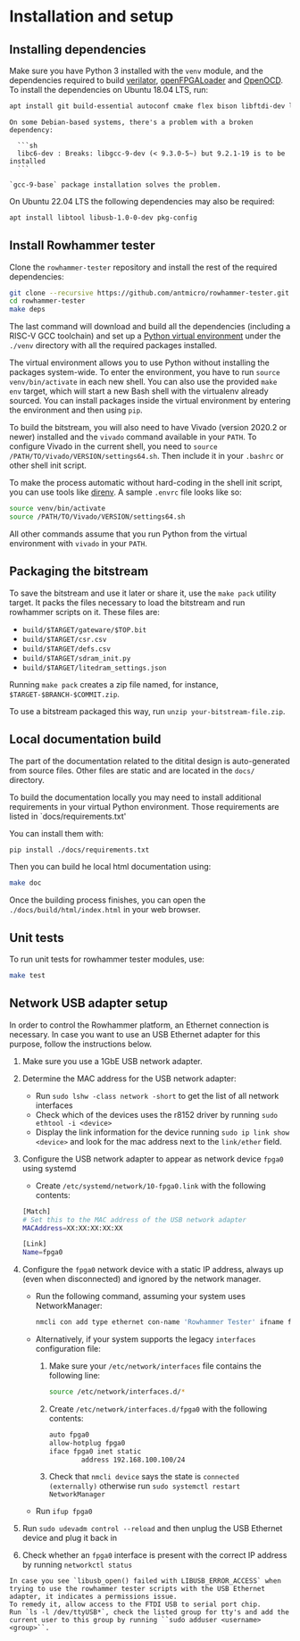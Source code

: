# Installation and setup

## Installing dependencies

Make sure you have Python 3 installed with the `venv` module, and the dependencies required to build
[verilator](https://github.com/verilator/verilator), [openFPGALoader](https://github.com/trabucayre/openFPGALoader)
and [OpenOCD](https://github.com/openocd-org/openocd).
To install the dependencies on Ubuntu 18.04 LTS, run:

```sh
apt install git build-essential autoconf cmake flex bison libftdi-dev libjson-c-dev libevent-dev libtinfo-dev uml-utilities python3 python3-venv python3-wheel protobuf-compiler libcairo2 libftdi1-2 libftdi1-dev libhidapi-hidraw0 libhidapi-dev libudev-dev pkg-config tree zlib1g-dev zip unzip help2man curl ethtool
```

````{note}
On some Debian-based systems, there's a problem with a broken dependency:

  ```sh
  libc6-dev : Breaks: libgcc-9-dev (< 9.3.0-5~) but 9.2.1-19 is to be installed
  ```

`gcc-9-base` package installation solves the problem.
````

On Ubuntu 22.04 LTS the following dependencies may also be required:

```sh
apt install libtool libusb-1.0-0-dev pkg-config
```

## Install Rowhammer tester

Clone the `rowhammer-tester` repository and install the rest of the required dependencies:

```sh
git clone --recursive https://github.com/antmicro/rowhammer-tester.git
cd rowhammer-tester
make deps
```

The last command will download and build all the dependencies (including a RISC-V GCC toolchain)
and set up a [Python virtual environment](https://docs.python.org/3/library/venv.html) under
the `./venv` directory with all the required packages installed.

The virtual environment allows you to use Python without installing the packages system-wide.
To enter the environment, you have to run `source venv/bin/activate` in each new shell.
You can also use the provided `make env` target, which will start a new Bash shell with the virtualenv already sourced.
You can install packages inside the virtual environment by entering the environment and then using `pip`.

To build the bitstream, you will also need to have Vivado (version 2020.2 or newer) installed and the `vivado` command available in your `PATH`.
To configure Vivado in the current shell, you need to `source /PATH/TO/Vivado/VERSION/settings64.sh`.
Then include it in your `.bashrc` or other shell init script.

To make the process automatic without hard-coding in the shell init script, you can use tools like [direnv](https://github.com/direnv/direnv).
A sample `.envrc` file looks like so:

```sh
source venv/bin/activate
source /PATH/TO/Vivado/VERSION/settings64.sh
```

All other commands assume that you run Python from the virtual environment with `vivado` in your `PATH`.

## Packaging the bitstream

To save the bitstream and use it later or share it, use the `make pack` utility target.
It packs the files necessary to load the bitstream and run rowhammer scripts on it.
These files are:

* `build/$TARGET/gateware/$TOP.bit`
* `build/$TARGET/csr.csv`
* `build/$TARGET/defs.csv`
* `build/$TARGET/sdram_init.py`
* `build/$TARGET/litedram_settings.json`

Running `make pack` creates a zip file named, for instance, `$TARGET-$BRANCH-$COMMIT.zip`.

To use a bitstream packaged this way, run `unzip your-bitstream-file.zip`.

## Local documentation build

The part of the documentation related to the ditital design is auto-generated from source files.
Other files are static and are located in the `docs/` directory.

To build the documentation locally you may need to install additional requirements in your virtual Python environment.
Those requirements are listed in `docs/requirements.txt'

You can install them with: 

```sh
pip install ./docs/requirements.txt
```
Then you can build he local html documentation using:

```sh
make doc
```
Once the building process finishes, you can open the `./docs/build/html/index.html` in your web browser.

## Unit tests

To run unit tests for rowhammer tester modules, use:

```sh
make test
```

## Network USB adapter setup

In order to control the Rowhammer platform, an Ethernet connection is necessary.
In case you want to use an USB Ethernet adapter for this purpose, follow the instructions below.

1. Make sure you use a 1GbE USB network adapter.
1. Determine the MAC address for the USB network adapter:
   * Run `sudo lshw -class network -short` to get the list of all network interfaces
   * Check which of the devices uses the r8152 driver by running `sudo ethtool -i <device>`
   * Display the link information for the device running `sudo ip link show <device>` and look for the mac address next to the `link/ether` field.
1. Configure the USB network adapter to appear as network device `fpga0` using systemd
   * Create `/etc/systemd/network/10-fpga0.link` with the following contents:
  
    ```sh
    [Match]
    # Set this to the MAC address of the USB network adapter
    MACAddress=XX:XX:XX:XX:XX
    
    [Link]
    Name=fpga0
    ```

1. Configure the `fpga0` network device with a static IP address, always up (even when disconnected) and ignored by the network manager.
   * Run the following command, assuming your system uses NetworkManager:
  
      ```sh
      nmcli con add type ethernet con-name 'Rowhammer Tester' ifname fpga0 ipv4.method manual ipv4.addresses 192.168.100.100/24
      ```
  
   * Alternatively, if your system supports the legacy `interfaces` configuration file:
       1. Make sure your `/etc/network/interfaces` file contains the following line:
  
           ```sh
           source /etc/network/interfaces.d/*
           ```
  
       1. Create `/etc/network/interfaces.d/fpga0` with the following contents:
  
           ```sh
           auto fpga0
           allow-hotplug fpga0
           iface fpga0 inet static
                   address 192.168.100.100/24
           ```
  
       1. Check that `nmcli device` says the state is `connected (externally)` otherwise run `sudo systemctl restart NetworkManager`
   * Run `ifup fpga0`
1. Run `sudo udevadm control --reload` and then unplug the USB Ethernet device and plug it back in
1. Check whether an `fpga0` interface is present with the correct IP address by running `networkctl status`

```{note}
In case you see `libusb_open() failed with LIBUSB_ERROR_ACCESS` when trying to use the rowhammer tester scripts with the USB Ethernet adapter, it indicates a permissions issue.
To remedy it, allow access to the FTDI USB to serial port chip. 
Run `ls -l /dev/ttyUSB*`, check the listed group for tty's and add the current user to this group by running ``sudo adduser <username> <group>``.
```
